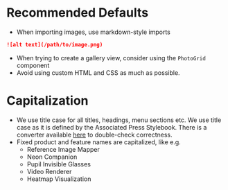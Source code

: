 # Recommended Defaults

- When importing images, use markdown-style imports

```markdown
![alt text](/path/to/image.png)
```

- When trying to create a gallery view, consider using the `PhotoGrid` component
- Avoid using custom HTML and CSS as much as possible.

# Capitalization

- We use title case for all titles, headings, menu sections etc. We use title case as it is defined by the Associated Press Stylebook. There is a converter available [here](https://titlecaseconverter.com/) to double-check correctness.
- Fixed product and feature names are capitalized, like e.g.
  - Reference Image Mapper
  - Neon Companion
  - Pupil Invisible Glasses
  - Video Renderer
  - Heatmap Visualization

